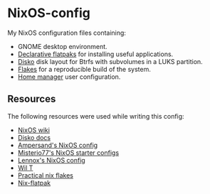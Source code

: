 # NixOS-config

My NixOS configuration files containing:

- GNOME desktop environment.
- [Declarative flatpaks](https://github.com/gmodena/nix-flatpak) for installing useful applications.
- [Disko](https://github.com/nix-community/disko) disk layout for Btrfs with subvolumes in a LUKS partition.
- [Flakes](https://nixos.wiki/wiki/flakes) for a reproducible build of the system.
- [Home manager](https://github.com/nix-community/home-manager) user configuration.

## Resources

The following resources were used while writing this config:

- [NixOS wiki](https://nixos.wiki)
- [Disko docs](https://github.com/nix-community/disko/tree/master/docs)
- [Ampersand's NixOS config](https://github.com/Andrey0189/nixos-config)
- [Misterio77's NixOS starter configs](https://github.com/Misterio77/nix-starter-configs)
- [Lennox's NixOS config](https://github.com/lennoxlotl/nixos-files)
- [Wil T](https://youtu.be/axOxLJ4BWmY)
- [Practical nix flakes](https://serokell.io/blog/practical-nix-flakes)
- [Nix-flatpak](https://github.com/gmodena/nix-flatpak)
